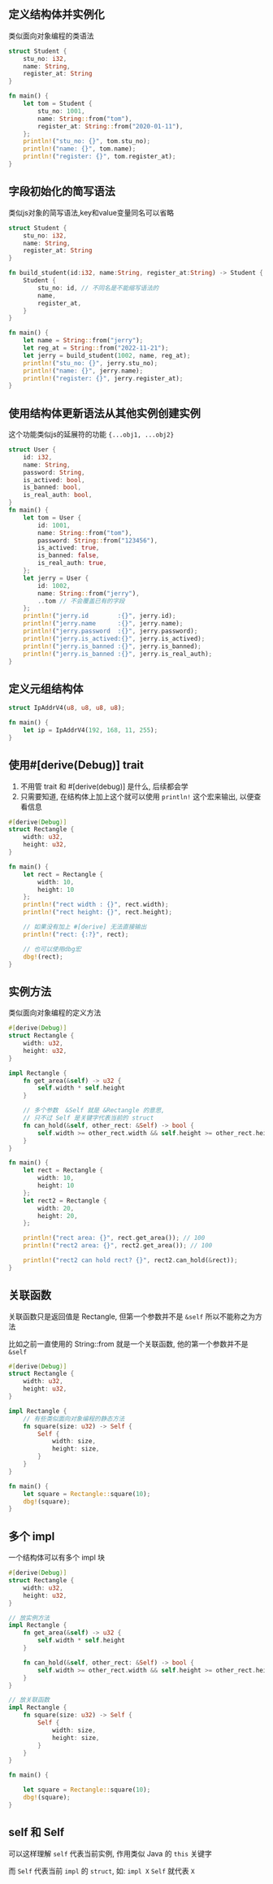 ## 定义结构体并实例化

类似面向对象编程的类语法

```rust
struct Student {
    stu_no: i32,
    name: String,
    register_at: String
}

fn main() {
    let tom = Student {
        stu_no: 1001,
        name: String::from("tom"),
        register_at: String::from("2020-01-11"),
    };
    println!("stu_no: {}", tom.stu_no);
    println!("name: {}", tom.name);
    println!("register: {}", tom.register_at);
}
```

## 字段初始化的简写语法

类似js对象的简写语法,key和value变量同名可以省略

```rust {10,11}
struct Student {
    stu_no: i32,
    name: String,
    register_at: String
}

fn build_student(id:i32, name:String, register_at:String) -> Student {
    Student {
        stu_no: id, // 不同名是不能缩写语法的
        name,
        register_at,
    }
}

fn main() {
    let name = String::from("jerry");
    let reg_at = String::from("2022-11-21");
    let jerry = build_student(1002, name, reg_at);
    println!("stu_no: {}", jerry.stu_no);
    println!("name: {}", jerry.name);
    println!("register: {}", jerry.register_at);
}
```

## 使用结构体更新语法从其他实例创建实例

这个功能类似js的延展符的功能 `{...obj1, ...obj2}`

```rust
struct User {
    id: i32,
    name: String,
    password: String,
    is_actived: bool,
    is_banned: bool,
    is_real_auth: bool,
}
fn main() {
    let tom = User {
        id: 1001,
        name: String::from("tom"),
        password: String::from("123456"),
        is_actived: true,
        is_banned: false,
        is_real_auth: true,
    };
    let jerry = User {
        id: 1002,
        name: String::from("jerry"),
        ..tom // 不会覆盖已有的字段
    };
    println!("jerry.id        :{}", jerry.id);
    println!("jerry.name      :{}", jerry.name);
    println!("jerry.password  :{}", jerry.password);
    println!("jerry.is_actived:{}", jerry.is_actived);
    println!("jerry.is_banned :{}", jerry.is_banned);
    println!("jerry.is_banned :{}", jerry.is_real_auth);
}
```

## 定义元组结构体

```rust
struct IpAddrV4(u8, u8, u8, u8);

fn main() {
    let ip = IpAddrV4(192, 168, 11, 255);
}
```

## 使用\#[derive(Debug)] trait

1. 不用管 trait 和 #[derive(debug)] 是什么, 后续都会学
2. 只需要知道, 在结构体上加上这个就可以使用 `println!` 这个宏来输出, 以便查看信息

```rust
#[derive(Debug)]
struct Rectangle {
    width: u32,
    height: u32,
}

fn main() {
    let rect = Rectangle {
        width: 10,
        height: 10
    };
    println!("rect width : {}", rect.width);
    println!("rect height: {}", rect.height);

    // 如果没有加上 #[derive] 无法直接输出
    println!("rect: {:?}", rect);

    // 也可以使用dbg宏
    dbg!(rect);
}
```

## 实例方法

类似面向对象编程的定义方法

```rust
#[derive(Debug)]
struct Rectangle {
    width: u32,
    height: u32,
}

impl Rectangle {
    fn get_area(&self) -> u32 {
        self.width * self.height
    }

    // 多个参数  &Self 就是 &Rectangle 的意思,
    // 只不过 Self 是关键字代表当前的 struct
    fn can_hold(&self, other_rect: &Self) -> bool {
        self.width >= other_rect.width && self.height >= other_rect.height
    }
}

fn main() {
    let rect = Rectangle {
        width: 10,
        height: 10
    };
    let rect2 = Rectangle {
        width: 20,
        height: 20,
    };

    println!("rect area: {}", rect.get_area()); // 100
    println!("rect2 area: {}", rect2.get_area()); // 100

    println!("rect2 can hold rect? {}", rect2.can_hold(&rect));
}
```

## 关联函数

关联函数只是返回值是 Rectangle, 但第一个参数并不是 `&self` 所以不能称之为方法

比如之前一直使用的 String::from 就是一个关联函数, 他的第一个参数并不是 `&self`

```rust
#[derive(Debug)]
struct Rectangle {
    width: u32,
    height: u32,
}

impl Rectangle {
    // 有些类似面向对象编程的静态方法
    fn square(size: u32) -> Self {
        Self {
            width: size,
            height: size,
        }
    }
}

fn main() {
    let square = Rectangle::square(10);
    dbg!(square);
}
```

## 多个 impl

一个结构体可以有多个 impl 块

```rust
#[derive(Debug)]
struct Rectangle {
    width: u32,
    height: u32,
}

// 放实例方法
impl Rectangle {
    fn get_area(&self) -> u32 {
        self.width * self.height
    }

    fn can_hold(&self, other_rect: &Self) -> bool {
        self.width >= other_rect.width && self.height >= other_rect.height
    }
}

// 放关联函数
impl Rectangle {
    fn square(size: u32) -> Self {
        Self {
            width: size,
            height: size,
        }
    }
}

fn main() {

    let square = Rectangle::square(10);
    dbg!(square);
}
```

## self 和 Self

可以这样理解 `self` 代表当前实例, 作用类似 Java 的 `this` 关键字

而 `Self` 代表当前 `impl` 的 `struct`, 如: `impl X` `Self` 就代表 `X`
